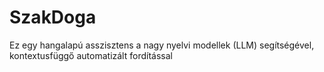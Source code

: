 # SzakDoga
Ez egy hangalapú asszisztens a nagy nyelvi modellek (LLM) segítségével, kontextusfüggő automatizált fordítással
